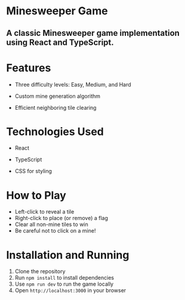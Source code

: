 # Minesweeper Game

## A classic Minesweeper game implementation using React and TypeScript.

# Features

- Three difficulty levels: Easy, Medium, and Hard

- Custom mine generation algorithm

- Efficient neighboring tile clearing

# Technologies Used

- React

- TypeScript

- CSS for styling

# How to Play

- Left-click to reveal a tile
- Right-click to place (or remove) a flag
- Clear all non-mine tiles to win
- Be careful not to click on a mine!

# Installation and Running

1. Clone the repository
2. Run `npm install` to install dependencies
3. Use `npm run dev` to run the game locally
4. Open `http://localhost:3000` in your browser
